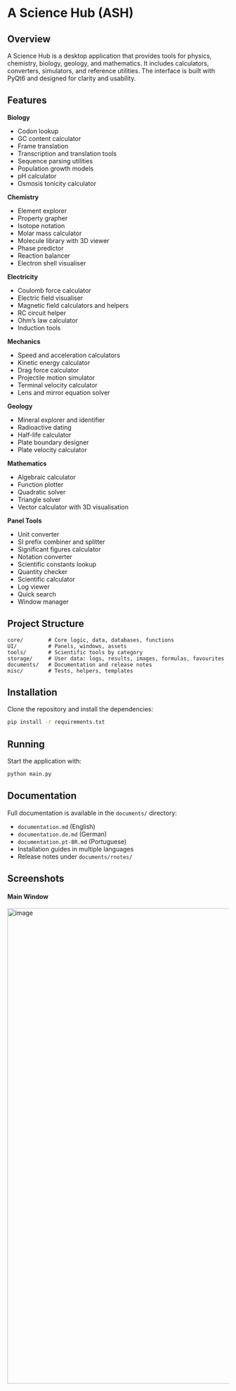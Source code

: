 # A Science Hub (ASH)

## Overview

A Science Hub is a desktop application that provides tools for physics, chemistry, biology, geology, and mathematics. It includes calculators, converters, simulators, and reference utilities. The interface is built with PyQt6 and designed for clarity and usability.

## Features

**Biology**

* Codon lookup
* GC content calculator
* Frame translation
* Transcription and translation tools
* Sequence parsing utilities
* Population growth models
* pH calculator
* Osmosis tonicity calculator

**Chemistry**

* Element explorer
* Property grapher
* Isotope notation
* Molar mass calculator
* Molecule library with 3D viewer
* Phase predictor
* Reaction balancer
* Electron shell visualiser

**Electricity**

* Coulomb force calculator
* Electric field visualiser
* Magnetic field calculators and helpers
* RC circuit helper
* Ohm’s law calculator
* Induction tools

**Mechanics**

* Speed and acceleration calculators
* Kinetic energy calculator
* Drag force calculator
* Projectile motion simulator
* Terminal velocity calculator
* Lens and mirror equation solver

**Geology**

* Mineral explorer and identifier
* Radioactive dating
* Half-life calculator
* Plate boundary designer
* Plate velocity calculator

**Mathematics**

* Algebraic calculator
* Function plotter
* Quadratic solver
* Triangle solver
* Vector calculator with 3D visualisation

**Panel Tools**

* Unit converter
* SI prefix combiner and splitter
* Significant figures calculator
* Notation converter
* Scientific constants lookup
* Quantity checker
* Scientific calculator
* Log viewer
* Quick search
* Window manager

## Project Structure

```
core/        # Core logic, data, databases, functions
UI/          # Panels, windows, assets
tools/       # Scientific tools by category
storage/     # User data: logs, results, images, formulas, favourites
documents/   # Documentation and release notes
misc/        # Tests, helpers, templates
```

## Installation

Clone the repository and install the dependencies:

```bash
pip install -r requirements.txt
```

## Running

Start the application with:

```bash
python main.py
```

## Documentation

Full documentation is available in the `documents/` directory:

* `documentation.md` (English)
* `documentation.de.md` (German)
* `documentation.pt-BR.md` (Portuguese)
* Installation guides in multiple languages
* Release notes under `documents/rnotes/`

## Screenshots

#### Main Window
<img width="1920" height="1080" alt="image" src="https://github.com/user-attachments/assets/5d3b6e45-3164-4e8a-ae39-5598ef29c41d" />

